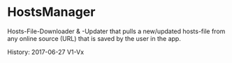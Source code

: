 # HostsManager
Hosts-File-Downloader & -Updater that pulls a new/updated hosts-file from any online source (URL) that is saved by the user in the app.

History:
2017-06-27 V1-Vx
